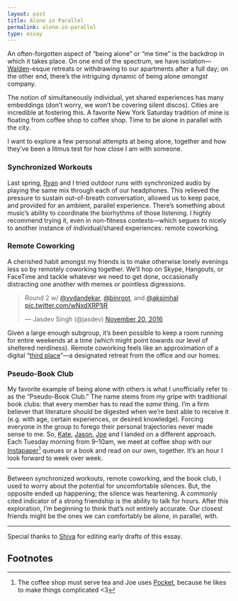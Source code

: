 ```yaml
---
layout: post
title: Alone in Parallel
permalink: alone-in-parallel
type: essay
---
```


An often-forgotten aspect of “being alone” or “me time” is the backdrop in which it takes place. On one end of the spectrum, we have isolation—[Walden](https://en.wikipedia.org/wiki/Walden)-esque retreats or withdrawing to our apartments after a full day; on the other end, there’s the intriguing dynamic of being alone _amongst_ company.

The notion of simultaneously individual, yet shared experiences has many embeddings (don’t worry, we won’t be covering silent discos). Cities are incredible at fostering this. A favorite New York Saturday tradition of mine is floating from coffee shop to coffee shop. Time to be alone in parallel with the city.

I want to explore a few personal attempts at being alone, together and how they’ve been a litmus test for how close I am with someone.

### Synchronized Workouts

Last spring, [Ryan](https://twitter.com/ryandawidjan) and I tried outdoor runs with synchronized audio by playing the same mix through each of our headphones. This relieved the pressure to sustain out-of-breath conversation, allowed us to keep pace, and provided for an ambient, parallel experience. There’s something about music’s ability to coordinate the biorhythms of those listening. I highly recommend trying it, even in non-fitness contexts—which segues to nicely to another instance of individual/shared experiences: remote coworking.

### Remote Coworking

A cherished habit amongst my friends is to make otherwise lonely evenings less so by remotely coworking together. We’ll hop on Skype, Hangouts, or FaceTime and tackle whatever we need to get done, occasionally distracting one another with memes or pointless digressions.

<blockquote class="twitter-tweet" data-lang="en"><p lang="en" dir="ltr">Round 2 w/ <a href="https://twitter.com/vvdandekar?ref_src=twsrc%5Etfw">@vvdandekar</a>, <a href="https://twitter.com/binroot?ref_src=twsrc%5Etfw">@binroot</a>, and <a href="https://twitter.com/aksimhal?ref_src=twsrc%5Etfw">@aksimhal</a> <a href="https://t.co/wNxdXRP1jR">pic.twitter.com/wNxdXRP1jR</a></p>&mdash; Jasdev Singh (@jasdev) <a href="https://twitter.com/jasdev/status/800469476600909824?ref_src=twsrc%5Etfw">November 20, 2016</a></blockquote> <script async src="https://platform.twitter.com/widgets.js" charset="utf-8"></script>

Given a large enough subgroup, it’s been possible to keep a room running for entire weekends at a time (which might point towards our level of sheltered nerdiness). Remote coworking feels like an approximation of a digital “[third place](https://www.wsj.com/articles/SB115885721556770219)”—a designated retreat from the office and our homes.

### Pseudo-Book Club

My favorite example of being alone with others is what I unofficially refer to as the “Pseudo-Book Club.” The name stems from my gripe with traditional book clubs: that every member has to read the _same_ thing. I’m a firm believer that literature should be digested when we’re best able to receive it (e.g. with age, certain experiences, or desired knowledge). Forcing everyone in the group to forego their personal trajectories never made sense to me. So, [Kate](https://twitter.com/katelikestoread), [Jason](https://twitter.com/jasonbrennan), [Joe](https://twitter.com/mergesort) and I landed on a different approach. Each Tuesday morning from 9–10am, we meet at coffee shop with our [Instapaper](http://instapaper.com)[^1] queues or a book and read on our own, together. It’s an hour I look forward to week over week.

---

Between synchronized workouts, remote coworking, and the book club, I used to worry about the potential for uncomfortable silences. But, the opposite ended up happening; the silence was heartening. A commonly cited indicator of a strong friendship is the ability to talk for hours. After this exploration, I’m beginning to think that’s not entirely accurate. Our closest friends might be the ones we can comfortably be alone, in parallel, with.

---

Special thanks to [Shiva](https://twitter.com/ShivaKilaru) for editing early drafts of this essay.

## Footnotes

[^1]: The coffee shop must serve tea and Joe uses [Pocket](https://getpocket.com), because he likes to make things complicated <3
